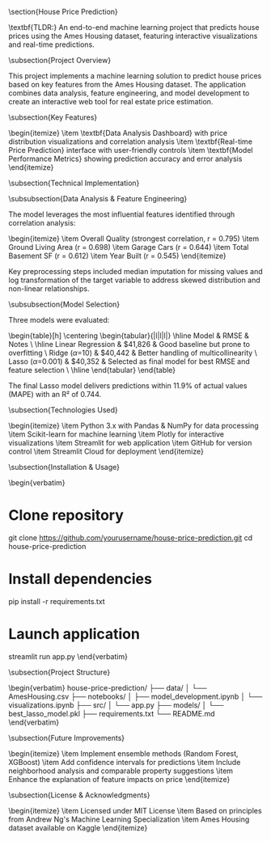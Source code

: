 \section{House Price Prediction}

\textbf{TLDR:} An end-to-end machine learning project that predicts house prices using the Ames Housing dataset, featuring interactive visualizations and real-time predictions.

\subsection{Project Overview}

This project implements a machine learning solution to predict house prices based on key features from the Ames Housing dataset. The application combines data analysis, feature engineering, and model development to create an interactive web tool for real estate price estimation.

\subsection{Key Features}

\begin{itemize}
  \item \textbf{Data Analysis Dashboard} with price distribution visualizations and correlation analysis
  \item \textbf{Real-time Price Prediction} interface with user-friendly controls
  \item \textbf{Model Performance Metrics} showing prediction accuracy and error analysis
\end{itemize}

\subsection{Technical Implementation}

\subsubsection{Data Analysis \& Feature Engineering}

The model leverages the most influential features identified through correlation analysis:

\begin{itemize}
  \item Overall Quality (strongest correlation, r = 0.795)
  \item Ground Living Area (r = 0.698)
  \item Garage Cars (r = 0.644)
  \item Total Basement SF (r = 0.612)
  \item Year Built (r = 0.545)
\end{itemize}

Key preprocessing steps included median imputation for missing values and log transformation of the target variable to address skewed distribution and non-linear relationships.

\subsubsection{Model Selection}

Three models were evaluated:

\begin{table}[h]
\centering
\begin{tabular}{|l|l|l|}
\hline
Model & RMSE & Notes \\
\hline
Linear Regression & \$41,826 & Good baseline but prone to overfitting \\
Ridge ($\alpha$=10) & \$40,442 & Better handling of multicollinearity \\
Lasso ($\alpha$=0.001) & \$40,352 & Selected as final model for best RMSE and feature selection \\
\hline
\end{tabular}
\end{table}

The final Lasso model delivers predictions within 11.9\% of actual values (MAPE) with an R² of 0.744.

\subsection{Technologies Used}

\begin{itemize}
  \item Python 3.x with Pandas \& NumPy for data processing
  \item Scikit-learn for machine learning
  \item Plotly for interactive visualizations
  \item Streamlit for web application
  \item GitHub for version control
  \item Streamlit Cloud for deployment
\end{itemize}

\subsection{Installation \& Usage}

\begin{verbatim}
# Clone repository
git clone https://github.com/yourusername/house-price-prediction.git
cd house-price-prediction

# Install dependencies
pip install -r requirements.txt

# Launch application
streamlit run app.py
\end{verbatim}

\subsection{Project Structure}

\begin{verbatim}
house-price-prediction/
├── data/
│   └── AmesHousing.csv
├── notebooks/
│   ├── model_development.ipynb
│   └── visualizations.ipynb
├── src/
│   └── app.py
├── models/
│   └── best_lasso_model.pkl
├── requirements.txt
└── README.md
\end{verbatim}

\subsection{Future Improvements}

\begin{itemize}
  \item Implement ensemble methods (Random Forest, XGBoost)
  \item Add confidence intervals for predictions
  \item Include neighborhood analysis and comparable property suggestions
  \item Enhance the explanation of feature impacts on price
\end{itemize}

\subsection{License \& Acknowledgments}

\begin{itemize}
  \item Licensed under MIT License
  \item Based on principles from Andrew Ng's Machine Learning Specialization
  \item Ames Housing dataset available on Kaggle
\end{itemize}